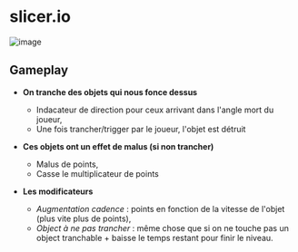 # slicer.io

![image](Screen/game.gif)

## Gameplay

- __On tranche des objets qui nous fonce dessus__
  - Indacateur de direction pour ceux arrivant dans l'angle mort du joueur,
  - Une fois trancher/trigger par le joueur, l'objet est détruit

- __Ces objets ont un effet de malus (si non trancher)__
  - Malus de points, 
  - Casse le multiplicateur de points

- __Les modificateurs__
  - *Augmentation cadence* : points en fonction de la vitesse de l'objet (plus vite plus de points),
  - *Object à ne pas trancher* : même chose que si on ne touche pas un object tranchable + baisse le temps restant pour finir le niveau.

